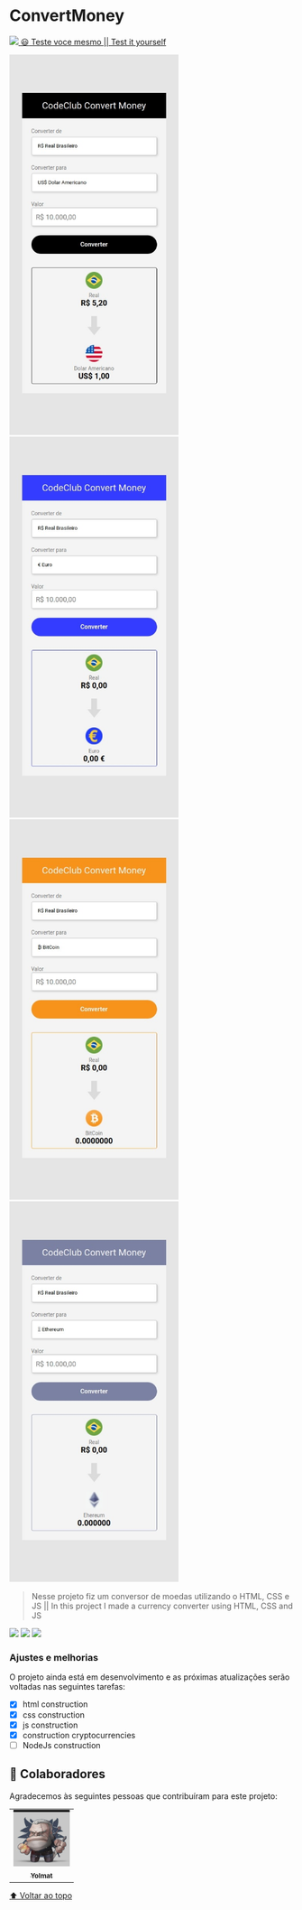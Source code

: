 # ConvertMoney

<a href="https://yolmat.github.io/ConvertMoney/"><img src="https://img.shields.io/website-up-down-green-red/http/monip.org.svg">  :smiley: Teste voce mesmo || Test it yourself</a>

<img src="./GitImg/1.jpeg" alt="exemplo imagem 1" width="300px"> <img src="./GitImg/2.jpeg" alt="exemplo imagem 2" width="300px"> <img src="./GitImg/3.jpeg" alt="exemplo imagem 3" width="300px"> <img src="./GitImg/4.jpeg" alt="exemplo imagem 4" width="300px">

> Nesse projeto fiz um conversor de moedas utilizando o HTML, CSS e JS || In this project I made a currency converter using HTML, CSS and JS

<img src="https://img.shields.io/badge/HTML5-E34F26?style=for-the-badge&logo=html5&logoColor=white" />    <img src="https://img.shields.io/badge/CSS3-1572B6?style=for-the-badge&logo=css3&logoColor=white" />    <img src="https://img.shields.io/badge/JavaScript-F7DF1E?style=for-the-badge&logo=javascript&logoColor=black" />



### Ajustes e melhorias

O projeto ainda está em desenvolvimento e as próximas atualizações serão voltadas nas seguintes tarefas:

- [x] html construction
- [x] css construction
- [x] js construction
- [x] construction cryptocurrencies
- [ ] NodeJs construction

## 🤝 Colaboradores

Agradecemos às seguintes pessoas que contribuíram para este projeto:

<table>
  <tr>
    <td align="center">
      <a href="www.github.com/yolmat">
        <img src="./GitImg/Yolmat.jpg" width="100px;" alt="Foto do yolmat no GitHub"/><br>
        <sub>
          <b>Yolmat</b>
        </sub>
      </a>
    </td>
  </tr>
</table>

[⬆ Voltar ao topo](#nome-do-projeto)<br>
